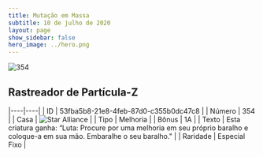 ```yaml
---
title: Mutação em Massa
subtitle: 10 de julho de 2020
layout: page
show_sidebar: false
hero_image: ../hero.png
---
```


![354](https://cdn.keyforgegame.com/media/card_front/pt/479_354_HJ428RH2M7HM_pt.png)

## Rastreador de Partícula-Z

|----|----|
| ID | 53fba5b8-21e8-4feb-87d0-c355b0dc47c8 |
| Número | 354 |
| Casa | ![Star Alliance](https://archonarcana.com/images/thumb/7/7d/Star_Alliance.png/22px-Star_Alliance.png "Aliança Estelar") |
| Tipo | Melhoria |
| Bônus | 1A |
| Texto | Esta criatura ganha: “Luta:  Procure por uma melhoria em seu próprio baralho e coloque-a em sua mão. Embaralhe o seu baralho." |
| Raridade | Especial Fixo |
